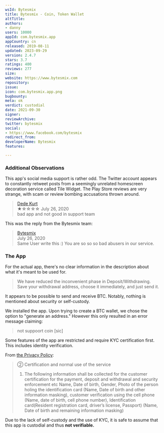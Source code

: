 ```yaml
---
wsId: Bytesmix
title: Bytesmix - Coin, Token Wallet
altTitle: 
authors:
- danny
users: 10000
appId: com.bytesmix.app
appCountry: cn
released: 2019-08-11
updated: 2023-09-29
version: 2.4.7
stars: 3.7
ratings: 400
reviews: 277
size: 
website: https://www.bytesmix.com
repository: 
issue: 
icon: com.bytesmix.app.png
bugbounty: 
meta: ok
verdict: custodial
date: 2021-09-30
signer: 
reviewArchive: 
twitter: bytesmix
social:
- https://www.facebook.com/bytesmix
redirect_from: 
developerName: Bytesmix
features: 

---
```


### Additional Observations

This app's social media support is rather odd. The Twitter account appears to constantly retweet posts from a seemingly unrelated homescreen decoration service called Tile Widget.
The Play Store reviews are very strange, with scam or review bombing accusations thrown around.

> [Dede Kurt](https://play.google.com/store/apps/details?id=com.bytesmix.app&reviewId=gp%3AAOqpTOEWp1WrfZIM693JIXb1P6Y2nByFWpT05y7F7K_SjUxhXanicWoSLoZ7rsmCjISAf7Pyfq84-b9jsEpqOw)<br>
  ★☆☆☆☆  July 26, 2020<br>
       	bad app and not good in support team

This was the reply from the Bytesmix team:
> [Bytesmix](https://play.google.com/store/apps/details?id=com.bytesmix.app&reviewId=gp%3AAOqpTOEWp1WrfZIM693JIXb1P6Y2nByFWpT05y7F7K_SjUxhXanicWoSLoZ7rsmCjISAf7Pyfq84-b9jsEpqOw)<br>
July 26, 2020<br>
       Same User write this :) You are so so so bad abusers in our service.

### The App

For the actual app, there's no clear information in the description about what it's meant to be used for.

> We have reduced the inconvenient phase in Deposit/Withdrawing. Save your withdrawal address, choose it immediately, and just send it.

It appears to be possible to send and receive BTC. Notably, nothing is mentioned about security or self-custody.

We installed the app. Upon trying to create a BTC wallet, we chose the option to "generate an address." However this only resulted in an error message claiming:

> not suppoort coin [sic]

Some features of the app are restricted and require KYC certification first. This includes identity verification.

From [the Privacy Policy](https://www.bytesmix.com/):

> ② Certification and normal use of the service
> 1. The following information shall be collected for the customer certification for the payment, deposit and withdrawal and security enforcement etc
Name, Date of birth, Gender, Photo of the person holing the identification card (Name, Date of birth and other information masking), customer verification using the cell phone (Name, date of birth, cell phone number), Identification card(Resident registration card, driver’s license, Passport) (Name, Date of birth and remaining information masking)

Due to the lack of self-custody and the use of KYC, it is safe to assume that this app is custodial and thus **not verifiable.**
